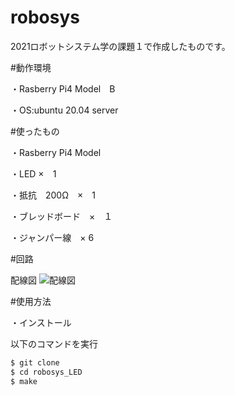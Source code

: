 # robosys
2021ロボットシステム学の課題１で作成したものです。

#動作環境

・Rasberry Pi4 Model　B

・OS:ubuntu 20.04 server

#使ったもの

・Rasberry Pi4 Model

・LED ×　1

・抵抗　200Ω　×　1

・ブレッドボード　×　１

・ジャンパー線　× 6


#回路

配線図
![配線図](https://user-images.githubusercontent.com/95580448/146232864-489d3742-2dac-43bd-8d5e-825c952cef02.jpg)

#使用方法

・インストール

以下のコマンドを実行

```sh
$ git clone 
$ cd robosys_LED
$ make
```

